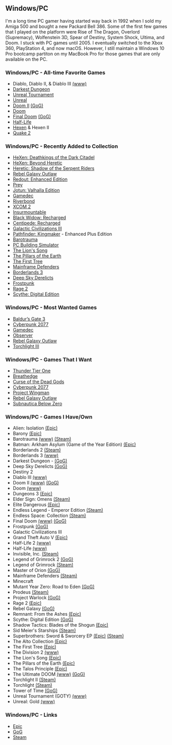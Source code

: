 ## Windows/PC

I'm a long time PC gamer having started way back in 1992 when I sold my Amiga 500 and bought a new Packard Bell 386. Some of the 
first few games that I played on the platform were Rise of The Dragon, Overlord (Supremacy), Wolfenstein 3D, Spear of Destiny, 
System Shock, Ultima, and Doom. I stuck with PC games until 2005. I eventually switched to the Xbox 360, PlayStation 4, and now
macOS. However, I still maintain a Windows 10 Pro bootcamp partiton on my MacBook Pro for those games that are only available on
the PC.

### Windows/PC - All-time Favorite Games

- Diablo, Diablo II, & Diablo III [(www)](https://en.wikipedia.org/wiki/Diablo_(series))
- [Darkest Dungeon](https://www.gog.com/game/darkest_dungeon)
- [Unreal Tournament](https://en.wikipedia.org/wiki/Unreal_Tournament)
- [Unreal](https://en.wikipedia.org/wiki/Unreal_(video_game_series))
- [Doom II](https://en.wikipedia.org/wiki/Doom_(franchise)) [(GoG)](https://www.gog.com/game/doom_ii_final_doom)
- [Doom](https://en.wikipedia.org/wiki/Doom_(franchise))
- [Final Doom](https://en.wikipedia.org/wiki/Doom_(franchise)) [(GoG)](https://www.gog.com/game/doom_ii_final_doom)
- [Half-Life](https://en.wikipedia.org/wiki/Half-Life_(series))
- [Hexen](https://en.wikipedia.org/wiki/Hexen:_Beyond_Heretic) & Hexen II
- [Quake 2](https://en.wikipedia.org/wiki/Quake_(series))

### Windows/PC - Recently Added to Collection

- [HeXen: Deathkings of the Dark Citadel](https://www.gog.com/en/game/hexen_deathkings_of_the_dark_citadel)
- [HeXen: Beyond Heretic](https://www.gog.com/en/game/hexen_beyond_heretic)
- [Heretic: Shadow of the Serpent Riders](https://www.gog.com/en/game/heretic_shadow_of_the_serpent_riders)
- [Rebel Galaxy Outlaw](https://rebel-galaxy.com/)
- [Redout: Enhanced Edition](https://store.epicgames.com/en-US/p/redout-enhanced-edition)
- [Prey](https://store.epicgames.com/en-US/p/prey)
- [Jotun: Valhalla Edition](https://store.epicgames.com/en-US/p/jotun)
- [Gamedec](https://gamedec.com/)
- [Riverbond](https://cococucumber.co/home/riverbond/)
- [XCOM 2](https://store.epicgames.com/en-US/p/xcom-2)
- [Insurmountable](https://store.epicgames.com/en-US/p/insurmountable-b02c31)
- [Black Widow: Recharged](https://www.epicgames.com/store/en-US/p/black-widow-recharged)
- [Centipede: Recharged](https://www.epicgames.com/store/en-US/p/centipede-recharged)
- [Galactic Civilizations III](https://www.epicgames.com/store/en-US/p/galactic-civilizations-iii)
- [Pathfinder: Kingmaker](https://www.epicgames.com/store/en-US/p/pathfinder-kingmaker) - Enhanced Plus Edition
- [Barotrauma](https://barotraumagame.com)
- [PC Building Simulator](https://www.epicgames.com/store/en-US/p/pc-building-simulator)
- [The Lion's Song](https://www.epicgames.com/store/en-US/p/the-lions-song)
- [The Pillars of the Earth](https://www.epicgames.com/store/en-US/p/ken-follets-the-pillars-of-the-earth)
- [The First Tree](https://www.epicgames.com/store/en-US/p/the-first-tree)
- [Mainframe Defenders](https://store.steampowered.com/app/1184810/Mainframe_Defenders/)
- [Borderlands 3](https://borderlands.com)
- [Deep Sky Derelicts](https://www.gog.com/game/deep_sky_derelicts)
- [Frostpunk](https://www.gog.com/game/frostpunk)
- [Rage 2](https://www.epicgames.com/store/en-US/product/rage-2/home)
- [Scythe: Digital Edition](https://www.gog.com/game/scythe_digital_edition)

### Windows/PC - Most Wanted Games

- [Baldur’s Gate 3](https://baldursgate3.game/)
- [Cyberpunk 2077](https://www.gog.com/game/cyberpunk_2077)
- [Gamedec](https://www.gamedec.com/)
- [Observer](https://www.blooberteam.com/observer_)
- [Rebel Galaxy Outlaw](https://rebel-galaxy.com/)
- [Torchlight III](https://store.steampowered.com/app/1030210/Torchlight_III)

### Windows/PC - Games That I Want

- [Thunder Tier One](https://store.steampowered.com/app/377300/Thunder_Tier_One/)
- [Breathedge](https://www.epicgames.com/store/en-US/p/breathedge)
- [Curse of the Dead Gods](https://www.epicgames.com/store/en-US/p/curse-of-the-dead-gods)
- [Cyberpunk 2077](https://www.gog.com/game/cyberpunk_2077)
- [Project Wingman](https://www.gog.com/game/project_wingman)
- [Rebel Galaxy Outlaw](https://rebel-galaxy.com/)
- [Subnautica Below Zero](https://www.epicgames.com/store/en-US/p/subnautica-below-zero)

### Windows/PC - Games I Have/Own

- Alien: Isolation [(Epic)](https://www.epicgames.com/store/en-US/product/alien-isolation/home)
- Barony [(Epic)](https://www.epicgames.com/store/en-US/product/barony/home)
- Barotrauma [(www)](https://barotraumagame.com) [(Steam)](https://store.steampowered.com/app/602960/Barotrauma/)
- Batman: Arkham Asylum (Game of the Year Edition) [(Epic)](https://www.epicgames.com/store/en-US/product/batman-arkham-asylum/home)
- Borderlands 2 [(Steam)](https://store.steampowered.com/app/49520/Borderlands_2/)
- Borderlands 3 [(www)](https://borderlands.com)
- Darkest Dungeon - [(GoG)](https://www.gog.com/game/darkest_dungeon)
- Deep Sky Derelicts [(GoG)](https://www.gog.com/game/deep_sky_derelicts)
- Destiny 2
- Diablo III [(www)](https://en.wikipedia.org/wiki/Diablo_(series))
- Doom II [(www)](https://en.wikipedia.org/wiki/Doom_(franchise)) [(GoG)](https://www.gog.com/game/doom_ii_final_doom)
- Doom [(www)](https://en.wikipedia.org/wiki/Doom_(franchise))
- Dungeons 3 [(Epic)](https://www.epicgames.com/store/en-US/product/dungeons-3/home)
- Elder Sign: Omens [(Steam)](https://store.steampowered.com/app/257670/Elder_Sign_Omens/)
- Elite Dangerous [(Epic)](https://www.epicgames.com/store/en-US/product/elite-dangerous/home)
- Endless Legend - Emperor Edition [(Steam)](https://store.steampowered.com/app/289130/Endless_Legend__Emperor_Edition/)
- Endless Space: Collection [(Steam)](https://store.steampowered.com/app/208140/Endless_Space__Collection/)
- Final Doom [(www)](https://en.wikipedia.org/wiki/Doom_(franchise)) [(GoG)](https://www.gog.com/game/doom_ii_final_doom)
- Frostpunk [(GoG)](https://www.gog.com/game/frostpunk)
- Galactic Civilizations III
- Grand Theft Auto V [(Epic)](https://www.epicgames.com/store/en-US/product/grand-theft-auto-v/home)
- Half-Life 2 [(www)](https://en.wikipedia.org/wiki/Half-Life_(series))
- Half-Life [(www)](https://en.wikipedia.org/wiki/Half-Life_(series))
- Invisible, Inc. [(Steam)](https://store.steampowered.com/app/243970/Invisible_Inc/)
- Legend of Grimrock 2 [(GoG)](https://www.gog.com/game/legend_of_grimrock_2)
- Legend of Grimrock [(Steam)](https://store.steampowered.com/app/207170/Legend_of_Grimrock/)
- Master of Orion [(GoG)](https://www.gog.com/game/master_of_orion)
- Mainframe Defenders [(Steam)](https://store.steampowered.com/app/1184810/Mainframe_Defenders/)
- Minecraft 
- Mutant Year Zero: Road to Eden [(GoG)](https://www.gog.com/game/mutant_year_zero_road_to_eden)
- Prodeus [(Steam)](https://store.steampowered.com/app/964800/Prodeus/)
- Project Warlock [(GoG)](https://www.gog.com/game/project_warlock)
- Rage 2 [(Epic)](https://www.epicgames.com/store/en-US/product/rage-2/home)
- Rebel Galaxy [(GoG)](https://www.gog.com/game/rebel_galaxy)
- Remnant: From the Ashes [(Epic)](https://www.epicgames.com/store/en-US/product/remnant-from-the-ashes/home)
- Scythe: Digital Edition [(GoG)](https://www.gog.com/game/scythe_digital_edition)
- Shadow Tactics: Blades of the Shogun [(Epic)](https://www.epicgames.com/store/en-US/product/shadow-tactics/home)
- Sid Meier's Starships [(Steam)](https://store.steampowered.com/app/282210/Sid_Meiers_Starships/)
- Superbrothers: Sword & Sworcery EP [(Epic)](https://www.epicgames.com/store/en-US/product/superbrothers-sword-and-sworcery-ep/home) [(Steam)](https://store.steampowered.com/app/204060/Superbrothers_Sword__Sworcery_EP/)
- The Alto Collection [(Epic)](https://www.epicgames.com/store/en-US/product/the-alto-collection/home)
- The First Tree [(Epic)](https://www.epicgames.com/store/en-US/p/the-first-tree)
- The Division 2 [(www)](https://www.ubisoft.com/en-us/game/the-division/the-division-2)
- The Lion's Song [(Epic)](https://www.epicgames.com/store/en-US/p/the-lions-song)
- The Pillars of the Earth [(Epic)](https://www.epicgames.com/store/en-US/p/ken-follets-the-pillars-of-the-earth)
- The Talos Principle [(Epic)](https://www.epicgames.com/store/en-US/product/the-talos-principle/home)
- The Ultimate DOOM [(www)](https://en.wikipedia.org/wiki/Doom_(franchise)) [(GoG)](https://www.gog.com/game/the_ultimate_doom)
- Torchlight II [(Steam)](https://store.steampowered.com/app/200710/Torchlight_II/?curator_clanid=38564401)
- Torchlight [(Steam)](https://store.steampowered.com/app/41500/Torchlight/)
- Tower of Time [(GoG)](https://www.gog.com/game/tower_of_time)
- Unreal Tournament (GOTY) [(www)](https://en.wikipedia.org/wiki/Unreal_Tournament)
- Unreal: Gold [(www)](https://en.wikipedia.org/wiki/Unreal_(video_game_series))

### Windows/PC - Links

- [Epic](https://www.epicgames.com)
- [GoG](https://www.gog.com/)
- [Steam](https://store.steampowered.com/)


